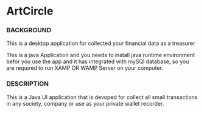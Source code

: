 # ArtCircle
### BACKGROUND

This is a desktop application for collected your financial data as a treasurer

This is a java Application and you needs to install java runtime environment befor you use the app
and it has integrated with mySQl database, so you are required to run XAMP OR WAMP Server on your computer.

### DESCRIPTION
This is a Java UI application that is devoped for collect all small transactions in any society, company or use as your private wallet recorder.
